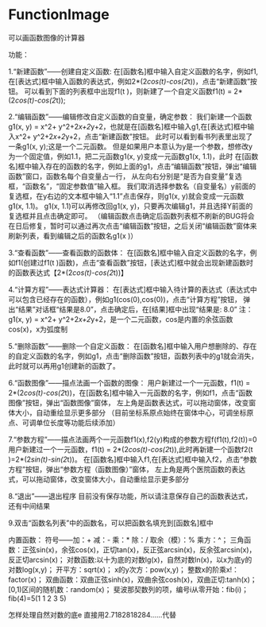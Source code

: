 # FunctionImage
可以画函数图像的计算器

功能：

1.“新建函数”——创建自定义函数:
在[函数名]框中输入自定义函数的名字，例如f1,在[表达式]框中输入函数的表达式，例如2*(2*cos(t)-cos(2*t))，点击“新建函数”按钮。
可以看到下面的列表框中出现f1(t )，则新建了一个自定义函数f1(t) = 2*(2*cos(t)-cos(2*t));

2.“编辑函数”——编辑修改自定义函数的自变量，确定参数：
我们新建一个函数g1(x, y) = x^2+ y^2+2*x+2*y+2，也就是在[函数名]框中输入g1,在[表达式]框中输入x^2+ y^2+2*x+2*y+2，点击“新建函数”按钮。
此时可以看到看书列表里出现了一条g1(x, y);这是一个二元函数。
但是如果用户本意认为y是一个参数，想修改y为一个固定值，例如1.1，把二元函数g1(x, y)变成一元函数g1(x, 1.1)，此时
在[函数名]框中输入存在的函数的名字，例如上面的g1，点击“编辑函数”按钮，弹出“编辑函数”窗口，函数名每个自变量占一行，
从左向右分别是“是否为自变量”复选框，“函数名”，“固定参数值”输入框。
我们取消选择参数名（自变量名）y前面的复选框，在y右边的文本框中输入“1.1”点击保存，则g1(x, y)就会变成一元函数g1(x, 1.1)。
g1(x, 1.1)可以再修改回g1(x, y)，只要再次编辑g1，并且选择Y前面的复选框并且点击确定即可。
（编辑函数点击确定后函数列表框不刷新的BUG将会在日后修复，暂时可以通过再次点击“编辑函数”按钮，之后关闭“编辑函数”窗体来刷新列表，看到编辑之后的函数名g1(x )）

3.“查看函数”——查看函数的函数体：
在[函数名]框中输入自定义函数的名字，例如f1(创建过f1(t )函数)，点击“查看函数”按钮，[表达式]框中就会出现新建函数时的函数表达式【2*(2*cos(t)-cos(2*t))】

4.“计算方程”——表达式计算器：
在[表达式]框中输入待计算的表达式（表达式中可以包含已经存在的函数），例如g1(cos(0),cos(0))，点击“计算方程”按钮，
弹出“结果”对话框“结果是8.0”，点击确定后，在[结果]框中出现“结果是: 8.0”
注：g1(x, y) = x^2+ y^2+2*x+2*y+2，是一个二元函数，cos是内置的余弦函数cos(x)，x为弧度制

5.“删除函数”——删除一个自定义函数：
在[函数名]框中输入用户想删除的、存在的自定义函数的名字，例如g1，点击“删除函数”按钮，函数列表中的g1就会消失，此时就可以再用g1创建新的函数了。

6.“函数图像”——描点法画一个函数的图像：
用户新建过一个一元函数，f1(t) = 2*(2*cos(t)-cos(2*t))，在[函数名]框中输入一元函数的名字，例如f1，点击“函数图像”按钮，弹出“函数图像”窗体，
左上角是函数表达式，可以拖动窗体，改变窗体大小，自动重绘显示更多部分
（目前坐标系原点始终在窗体中心，可调坐标原点、可调单位长度等功能后续添加）

7.“参数方程”——描点法画两个一元函数f1(x),f2(y)构成的参数方程f(f1(t),f2(t))=0
用户新建过一个一元函数，f1(t) = 2*(2*cos(t)-cos(2*t)),此时再新建一个函数f2(t )=2*(2*sin(t)-sin(2*t))。
在[函数名]框中输入f1,在[表达式]框中输入f2，点击“参数方程”按钮，弹出“参数方程（函数图像）”窗体，
左上角是两个医院函数的表达式，可以拖动窗体，改变窗体大小，自动重绘显示更多部分

8.“退出”——退出程序
目前没有保存功能，所以请注意保存自己的函数表达式，还有中间结果

9.双击“函数名列表”中的函数名，可以把函数名填充到[函数名]框中

内置函数：
  符号——加：+  减：-  乘：*  除：/  取余（模）：%  乘方：^；
  三角函数：正弦sin(x)，余弦cos(x)，正切tan(x)，反正弦arcsin(x)，反余弦arcsin(x)，反正切arcsin(x)；
  对数函数:以十为底的对数lg(x)，自然对数ln(x)，以x为底y的对数log(x,y)；
  开平方：sqrt(x)；
  x的y次方：pow(x,y)；
  整数x的阶乘x!：factor(x)；
  双曲函数：双曲正弦sinh(x)，双曲余弦cosh(x)，双曲正切:tanh(x)；
  [0,1)区间的随机数：random(x)；
  斐波那契数列的项，编号i从零开始：fib(i)；fib(4)=5(1 1 2 3 5)
  
 怎样处理自然对数的底e
  直接用2.7182818284……代替
